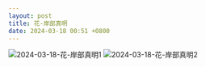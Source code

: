 ```yaml
---
layout: post
title: 花-岸部真明
date: 2024-03-18 00:51 +0800
---
```

![2024-03-18-花-岸部真明1](https://s2.loli.net/2024/03/18/kJqCQDF3Y6iv5rc.webp)
![2024-03-18-花-岸部真明2](https://s2.loli.net/2024/03/18/9HLERAsSCK57UhP.webp)